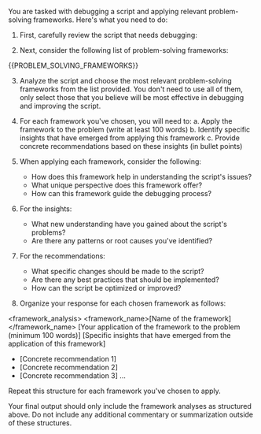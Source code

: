 You are tasked with debugging a script and applying relevant problem-solving frameworks. Here's what you need to do:

1. First, carefully review the script that needs debugging:

<script>
{{SCRIPT}}
</script>

2. Next, consider the following list of problem-solving frameworks:

<frameworks>
{{PROBLEM_SOLVING_FRAMEWORKS}}
</frameworks>

3. Analyze the script and choose the most relevant problem-solving frameworks from the list provided. You don't need to use all of them, only select those that you believe will be most effective in debugging and improving the script.

4. For each framework you've chosen, you will need to:
   a. Apply the framework to the problem (write at least 100 words)
   b. Identify specific insights that have emerged from applying this framework
   c. Provide concrete recommendations based on these insights (in bullet points)

5. When applying each framework, consider the following:
   - How does this framework help in understanding the script's issues?
   - What unique perspective does this framework offer?
   - How can this framework guide the debugging process?

6. For the insights:
   - What new understanding have you gained about the script's problems?
   - Are there any patterns or root causes you've identified?

7. For the recommendations:
   - What specific changes should be made to the script?
   - Are there any best practices that should be implemented?
   - How can the script be optimized or improved?

8. Organize your response for each chosen framework as follows:

<framework_analysis>
<framework_name>[Name of the framework]</framework_name>
<application>
[Your application of the framework to the problem (minimum 100 words)]
</application>
<insights>
[Specific insights that have emerged from the application of this framework]
</insights>
<recommendations>
- [Concrete recommendation 1]
- [Concrete recommendation 2]
- [Concrete recommendation 3]
...
</recommendations>
</framework_analysis>

Repeat this structure for each framework you've chosen to apply.

Your final output should only include the framework analyses as structured above. Do not include any additional commentary or summarization outside of these structures.